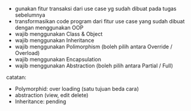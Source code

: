 - gunakan fitur transaksi dari use case yg sudah dibuat pada tugas sebelumnya
- transformasikan code program dari fitur use case yang sudah dibuat dengan menggunakan OOP
- wajib menggunakan Class & Object
- wajib menggunakan Inheritance
- wajib menggunakan Polimorphism (boleh pilih antara Override / Overload)
- wajib menggunakan Encapsulation
- wajib menggunakan Abstraction (boleh pilih antara Partial / Full)

catatan:
- Polymorphid: over loading (satu tujuan beda cara)
- abstraction (view, edit delete)
- Inheritance: pending
